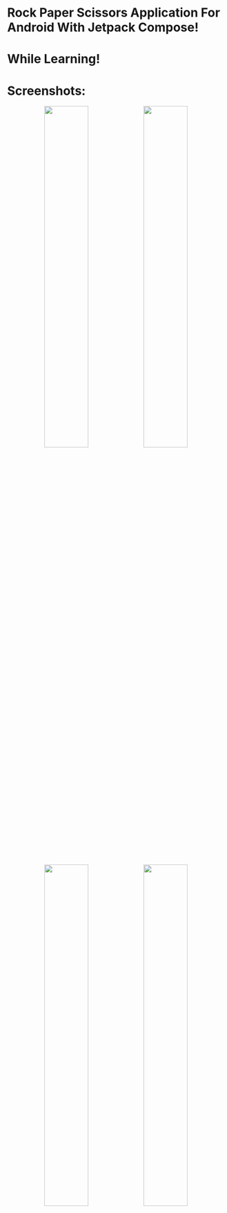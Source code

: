 # Rock Paper Scissors Application For Android With Jetpack Compose!

# While Learning!

# Screenshots:
<div class="container" align="center">
  <img src="https://github.com/user-attachments/assets/a4732093-3b63-44eb-b3fe-0eaa4caf62de" width="45%" />
  <img src="https://github.com/user-attachments/assets/ebe3a5a3-af32-4110-b05d-74ad1c70dd69" width="45%" />
  <img src="https://github.com/user-attachments/assets/62db9d04-ab06-4b33-8dc8-9245e002386e" width="45%" />
  <img src="https://github.com/user-attachments/assets/2f93b70a-9367-4b65-957f-04d2aa2bf2ac" width="45%" />
</div>
